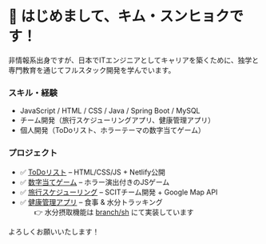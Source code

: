 # 👋 はじめまして、キム・スンヒョクです！


非情報系出身ですが、日本でITエンジニアとしてキャリアを築くために、独学と専門教育を通じてフルスタック開発を学んでいます。

### スキル・経験
- JavaScript / HTML / CSS / Java / Spring Boot / MySQL
- チーム開発（旅行スケジューリングアプリ、健康管理アプリ）
- 個人開発（ToDoリスト、ホラーテーマの数字当てゲーム）


### プロジェクト

- ✅ [ToDoリスト](https://github.com/Seunghyeok8745/todo_list) – HTML/CSS/JS + Netlify公開
- ✅ [数字当てゲーム](https://github.com/Seunghyeok8745/number-guess-game) – ホラー演出付きのJSゲーム
- ✅ [旅行スケジューリング](https://github.com/SCIT-46-B-4/business-server) – SCITチーム開発 + Google Map API
- ✅ [健康管理アプリ](https://github.com/ken-do-it/javaScript_group_pro_14) – 食事 & 水分トラッキング  
　　👉 水分摂取機能は [branch/sh](https://github.com/ken-do-it/javaScript_group_pro_14/tree/branch_sh) にて実装しています


よろしくお願いいたします！
